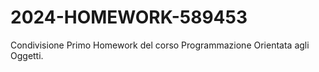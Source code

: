 # 2024-HOMEWORK-589453
Condivisione Primo Homework del corso Programmazione Orientata agli Oggetti.
